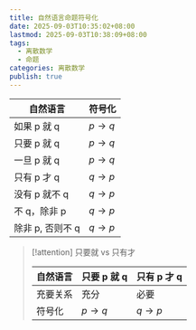 ```yaml
---
title: 自然语言命题符号化
date: 2025-09-03T10:35:02+08:00
lastmod: 2025-09-03T10:38:09+08:00
tags:
  - 离散数学
  - 命题
categories: 离散数学
publish: true
---
```


| 自然语言        | 符号化       |
| ----------- | --------- |
| 如果 p 就 q    | $p \to q$ |
| 只要 p 就 q    | $p \to q$ |
| 一旦 p 就 q    | $p \to q$ |
| 只有 p 才 q    | $q \to p$ |
| 没有 p 就不 q   | $q\to p$  |
| 不 q，除非 p    | $q \to p$ |
| 除非 p, 否则不 q | $q\to p$  |


>[!attention] 只要就 vs 只有才
> 
> | 自然语言 | 只要 p 就 q | 只有 p 才 q  |
> | ---- | -------- | --------- |
> | 充要关系 | 充分       | 必要        |
> | 符号化  | $p\to q$ | $q \to p$ |

